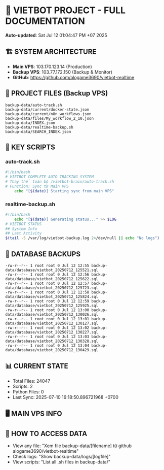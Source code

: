 # 🤖 VIETBOT PROJECT - FULL DOCUMENTATION
**Auto-updated**: Sat Jul 12 01:04:47 PM +07 2025

## 🏗️ SYSTEM ARCHITECTURE
- **Main VPS**: 103.170.123.14 (Production)
- **Backup VPS**: 103.77.172.150 (Backup & Monitor)
- **GitHub**: https://github.com/alogame3690/vietbot-realtime

## 📁 PROJECT FILES (Backup VPS)
```
backup-data/auto-track.sh
backup-data/current/docker-state.json
backup-data/current/n8n_workflows.json
backup-data/files/My_workflow_2_10.json
backup-data/INDEX.json
backup-data/realtime-backup.sh
backup-data/SEARCH_INDEX.json
```

## 🔧 KEY SCRIPTS
### auto-track.sh
```bash
#!/bin/bash
# VIETBOT COMPLETE AUTO TRACKING SYSTEM
# Thay thế toàn bộ /vietbot-brain/auto-track.sh
# Function: Sync từ Main VPS
    echo "[$(date)] Starting sync from main VPS"
```
### realtime-backup.sh
```bash
#!/bin/bash
    echo "[$(date)] Generating status..." >> $LOG
# VIETBOT STATUS
## System Info
## Last Activity
$(tail -5 /var/log/vietbot-backup.log 2>/dev/null || echo "No logs")
```

## 💾 DATABASE BACKUPS
```
-rw-r--r-- 1 root root 0 Jul 12 12:55 backup-data/database/vietbot_20250712_125521.sql
-rw-r--r-- 1 root root 0 Jul 12 12:56 backup-data/database/vietbot_20250712_125622.sql
-rw-r--r-- 1 root root 0 Jul 12 12:57 backup-data/database/vietbot_20250712_125723.sql
-rw-r--r-- 1 root root 0 Jul 12 12:58 backup-data/database/vietbot_20250712_125824.sql
-rw-r--r-- 1 root root 0 Jul 12 12:59 backup-data/database/vietbot_20250712_125925.sql
-rw-r--r-- 1 root root 0 Jul 12 13:00 backup-data/database/vietbot_20250712_130026.sql
-rw-r--r-- 1 root root 0 Jul 12 13:01 backup-data/database/vietbot_20250712_130127.sql
-rw-r--r-- 1 root root 0 Jul 12 13:02 backup-data/database/vietbot_20250712_130227.sql
-rw-r--r-- 1 root root 0 Jul 12 13:03 backup-data/database/vietbot_20250712_130328.sql
-rw-r--r-- 1 root root 0 Jul 12 13:04 backup-data/database/vietbot_20250712_130429.sql
```

## 📊 CURRENT STATE
- Total Files: 24047
- Scripts: 2
- Python Files: 0
- Last Sync: 2025-07-10 16:18:50.896721968 +0700

## 🖥️ MAIN VPS INFO


## 🚨 HOW TO ACCESS DATA
- View any file: "Xem file backup-data/[filename] từ github alogame3690/vietbot-realtime"
- Check logs: "Show backup-data/logs/[logfile]"
- View scripts: "List all .sh files in backup-data/"
